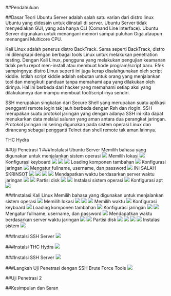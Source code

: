 ##Pendahuluan


##Dasar Teori
Ubuntu Server adalah salah satu varian dari distro linux Ubuntu yang didesain untuk diinstall di server. Ubuntu Server tidak menyediakan GUI, yang ada hanya CLI (Comand Line Interface). Ubuntu Server digunakan untuk menangani memori sampai puluhan Giga ataupun menangani Multicore CPU.

Kali Linux adalah penerus distro BackTrack. Sama seperti BackTrack, distro ini dilengkapi dengan berbagai tools Linux untuk melakukan penetration testing. Dengan Kali Linux, pengguna yang melakukan pengujian keamanan tidak perlu repot men-install atau membuat kode program/script baru. Efek sampingnya: distro Linux seperti ini juga kerap disalahgunakan oleh script kiddie. Istilah script kiddie adalah sebutan untuk orang yang menjalankan tool dan mengikuti panduan tanpa memahami apa yang dilakukan oleh dirinya. Hal ini berbeda dari hacker yang memahami setiap aksi yang dilakukannya dan mampu membuat tool/script-nya sendiri.

SSH merupakan singkatan dari Secure Shell yang merupakan suatu aplikasi pengganti remote login tak jauh berbeda dengan Rsh dan rlogin. SSH merupakan suatu protokol jaringan yang  dengan adanya SSH ini kita dapat menukarkan data melalui saluran yang aman antara dua perangkat jaringan. Protokol jaringan ini sering digunakan pada sistem operasi Linux dan dirancang sebagai pengganti Telnet dan shell remote tak aman lainnya.

THC Hydra

##Uji Penetrasi 1
###Instalasi Ubuntu Server
Memilih bahasa yang digunakan untuk menjalankan sistem operasi
![](images/install_ubuntu_server_1.png?raw=true)
Memilih lokasi
![](images/install_ubuntu_server_2.png?raw=true)
Konfigurasi keyboard
![](images/install_ubuntu_server-3.png?raw=true)
![](images/install_ubuntu_server_4.png?raw=true)
![](images/install_ubuntu_server-5.png?raw=true)
Loading komponen tambahan
![](images/install_ubuntu_server_6.png?raw=true)
Konfigurasi jaringan
![](images/install_ubuntu_server_7.png?raw=true)
Mengatur fullname, username, dan password
![](images/install_ubuntu_server_8.png?raw=true)
INI SALAH SKRINSOT
![](images/install_ubuntu_server_9.png?raw=true)
![](images/install_ubuntu_server_10.png?raw=true)
![](images/install_ubuntu_server_11.png?raw=true)
![](images/install_ubuntu_server-12.png?raw=true)
Mendapatkan waktu berdasarkan server waktu jaringan
![](images/install_ubuntu_server_13.png?raw=true)
![](images/install_ubuntu_server_14.png?raw=true)
Partisi disk
![](images/install_ubuntu_server-15.png?raw=true)
![](images/install_ubuntu_server_16.png?raw=true)
Instalasi sistem operasi
![](images/install_ubuntu_server_17.png?raw=true)
Konfigurasi apt
![](images/install_ubuntu_server_18.png?raw=true)


###Instalasi Kali Linux
Memilih bahasa yang digunakan untuk menjalankan sistem operasi
![](images/install_kali.png?raw=true)
Memilih lokasi
![](images/install_kali_2.png?raw=true)
![](images/install_kali_3.png?raw=true)
![](images/install_kali_4.png?raw=true)
Memilih waktu
![](images/install_kali_5.png?raw=true)
Konfigurasi keyboard
![](images/install_kali_6.png?raw=true)
Loading komponen tambahan
![](images/install_kali_7.png?raw=true)
Konfigurasi jaringan
![](images/install_kali_8.png?raw=true)
![](images/install_kali_9.png?raw=true)
Mengatur fullname, username, dan password
![](images/install_kali_10.png?raw=true)
Mendapatkan waktu berdasarkan server waktu jaringan
![](images/install_kali_11.png?raw=true)
![](images/install_kali_12.png?raw=true)
Partisi disk
![](images/install_kali_13.png?raw=true)
![](images/install_kali_14.png?raw=true)
![](images/install_kali_15.png?raw=true)
![](images/install_kali_16.png?raw=true)
Instalasi sistem
![](images/install_kali_17.png?raw=true)


###Instalsi SSH Server
![](images/install_ssh_server.png?raw=true)


###Instalsi THC Hydra
![](images/install_thc_hydra.png?raw=true)


###Instalsi SSH Server
![](images/install_ssh_server.png?raw=true)


###Langkah Uji Penetrasi dengan SSH Brute Force Tools
![](images/hydra.png?raw=true)


##Uji Penetrasi 2



##Kesimpulan dan Saran


